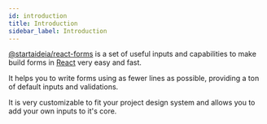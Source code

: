 ```yaml
---
id: introduction
title: Introduction
sidebar_label: Introduction
---
```


[@startaideia/react-forms](https://www.npmjs.com/package/@startaideia/react-forms) is a set of useful inputs and capabilities to make build forms in [React](https://pt-br.reactjs.org/) very easy and fast.

It helps you to write forms using as fewer lines as possible, providing a ton of default inputs and validations.

It is very customizable to fit your project design system and allows you to add your own inputs to it's core.
